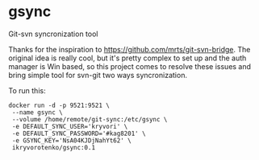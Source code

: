 # gsync
Git-svn syncronization tool

Thanks for the inspiration to https://github.com/mrts/git-svn-bridge. The original idea is really cool, but it's pretty complex to set up and the auth manager is Win based, so this project comes to resolve these issues and bring simple tool for svn-git two ways syncronization.

To run this:

```
docker run -d -p 9521:9521 \
 --name gsync \
 --volume /home/remote/git-sync:/etc/gsync \
 -e DEFAULT_SYNC_USER='kryvori' \
 -e DEFAULT_SYNC_PASSWORD='#kag8201' \
 -e GSYNC_KEY='NsA04KJDjNahYt62' \
 ikryvorotenko/gsync:0.1
 
```